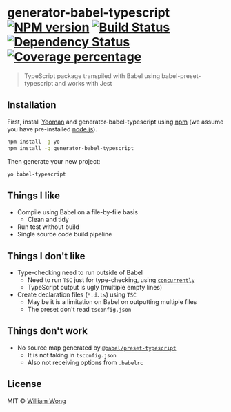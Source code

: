 # generator-babel-typescript [![NPM version][npm-image]][npm-url] [![Build Status][travis-image]][travis-url] [![Dependency Status][daviddm-image]][daviddm-url] [![Coverage percentage][coveralls-image]][coveralls-url]
> TypeScript package transpiled with Babel using babel-preset-typescript and works with Jest

## Installation

First, install [Yeoman](http://yeoman.io) and generator-babel-typescript using [npm](https://www.npmjs.com/) (we assume you have pre-installed [node.js](https://nodejs.org/)).

```bash
npm install -g yo
npm install -g generator-babel-typescript
```

Then generate your new project:

```bash
yo babel-typescript
```

## Things I like

- Compile using Babel on a file-by-file basis
  - Clean and tidy
- Run test without build
- Single source code build pipeline

## Things I don't like

- Type-checking need to run outside of Babel
  - Need to run `TSC` just for type-checking, using [`concurrently`](https://npmjs.com/package/concurrently)
  - TypeScript output is ugly (multiple empty lines)
- Create declaration files (`*.d.ts`) using `TSC`
  - May be it is a limitation on Babel on outputting multiple files
  - The preset don't read `tsconfig.json`

## Things don't work

- No source map generated by [`@babel/preset-typescript`](https://github.com/babel/babel/tree/master/packages/babel-preset-typescript)
  - It is not taking in `tsconfig.json`
  - Also not receiving options from `.babelrc`

## License

MIT © [William Wong](http://compulim.info/)


[npm-image]: https://badge.fury.io/js/generator-babel-typescript.svg
[npm-url]: https://npmjs.org/package/generator-babel-typescript
[travis-image]: https://travis-ci.org/compulim/generator-babel-typescript.svg?branch=master
[travis-url]: https://travis-ci.org/compulim/generator-babel-typescript
[daviddm-image]: https://david-dm.org/compulim/generator-babel-typescript.svg?theme=shields.io
[daviddm-url]: https://david-dm.org/compulim/generator-babel-typescript
[coveralls-image]: https://coveralls.io/repos/compulim/generator-babel-typescript/badge.svg
[coveralls-url]: https://coveralls.io/r/compulim/generator-babel-typescript
